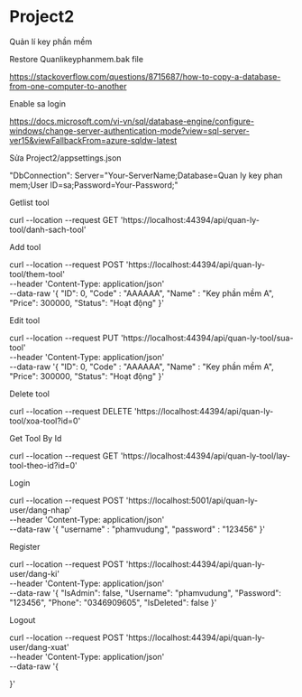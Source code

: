 # Project2
Quản lí key phần mềm

Restore Quanlikeyphanmem.bak file 

https://stackoverflow.com/questions/8715687/how-to-copy-a-database-from-one-computer-to-another

Enable sa login 

https://docs.microsoft.com/vi-vn/sql/database-engine/configure-windows/change-server-authentication-mode?view=sql-server-ver15&viewFallbackFrom=azure-sqldw-latest

Sửa  Project2/appsettings.json 

"DbConnection": Server="Your-ServerName;Database=Quan ly key phan mem;User ID=sa;Password=Your-Password;"

Getlist tool

curl --location --request GET 'https://localhost:44394/api/quan-ly-tool/danh-sach-tool'

Add tool

curl --location --request POST 'https://localhost:44394/api/quan-ly-tool/them-tool' \
--header 'Content-Type: application/json' \
--data-raw '{
    "ID": 0,
    "Code" : "AAAAAA",
    "Name" : "Key phần mềm A",
    "Price": 300000,
     "Status": "Hoạt động"
}'

Edit tool

curl --location --request PUT 'https://localhost:44394/api/quan-ly-tool/sua-tool' \
--header 'Content-Type: application/json' \
--data-raw '{
    "ID": 0,
    "Code" : "AAAAAA",
    "Name" : "Key phần mềm A",
    "Price": 300000,
     "Status": "Hoạt động"
}'

Delete tool

curl --location --request DELETE 'https://localhost:44394/api/quan-ly-tool/xoa-tool?id=0'

Get Tool By Id

curl --location --request GET 'https://localhost:44394/api/quan-ly-tool/lay-tool-theo-id?id=0'


Login 

curl --location --request POST 'https://localhost:5001/api/quan-ly-user/dang-nhap' \
--header 'Content-Type: application/json' \
--data-raw '{
    "username" : "phamvudung",
    "password" : "123456"
}'


Register

curl --location --request POST 'https://localhost:44394/api/quan-ly-user/dang-ki' \
--header 'Content-Type: application/json' \
--data-raw '{
    "IsAdmin": false,
    "Username": "phamvudung",
    "Password": "123456",
    "Phone": "0346909605",
    "IsDeleted": false
}'

Logout

curl --location --request POST 'https://localhost:44394/api/quan-ly-user/dang-xuat' \
--header 'Content-Type: application/json' \
--data-raw '{
    
}'
